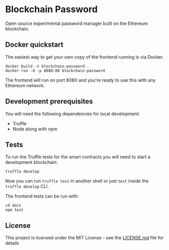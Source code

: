 # Blockchain Password
Open source experimental password manager built on the Ethereum blockchain.

## Docker quickstart

The easiest way to get your own copy of the frontend running is via Docker.
```
docker build -t blockchain-password .
docker run -d -p 8080:80 blockchain-password
```
The frontend will run on port 8080 and you're ready to use this with any Ethereum network.

## Development prerequisites

You will need the following dependencies for local development:
- Truffle
- Node along with npm

## Tests

To run the Truffle tests for the smart contracts you will need to start a development blockchain:
```
truffle develop
```
Now you can run `truffle test` in another shell or just `test` inside the `truffle develop` CLI.

The frontend tests can be run with:
```
cd docs
npm test
```

## License

This project is licensed under the MIT License - see the [LICENSE.md](LICENSE.md) file for details
